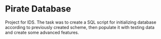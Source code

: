 # Pirate Database
Project for IDS. The task was to create a SQL script for initializing database according to previously created scheme,
then populate it with testing data and create some advanced features.
